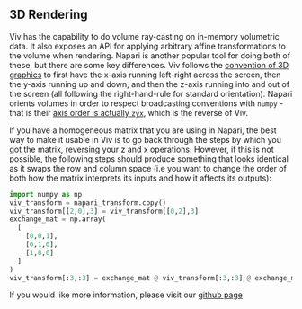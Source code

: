 ## 3D Rendering

Viv has the capability to do volume ray-casting on in-memory volumetric data. It also exposes an API for applying arbitrary affine transformations to the volume when rendering. Napari is another popular tool for doing both of these, but there are some key differences. Viv follows the [convention of 3D graphics](https://northstar-www.dartmouth.edu/doc/idl/html_6.2/Coordinates_of_3-D_Graphics.html) to first have the x-axis running left-right across the screen, then the y-axis running up and down, and then the z-axis running into and out of the screen (all following the right-hand-rule for standard orientation). Napari orients volumes in order to respect broadcasting conventions with `numpy` - that is their [axis order is actually `zyx`](https://scikit-image.org/docs/dev/user_guide/numpy_images.html#coordinate-conventions), which is the reverse of Viv.

If you have a homogeneous matrix that you are using in Napari, the best way to make it usable in Viv is to go back through the steps by which you got the matrix, reversing your z and x operations. However, if this is not possible, the following steps should produce something that looks identical as it swaps the row and column space (i.e you want to change the order of both how the matrix interprets its inputs and how it affects its outputs):

```python
import numpy as np
viv_transform = napari_transform.copy()
viv_transform[[2,0],3] = viv_transform[[0,2],3]
exchange_mat = np.array(
  [
    [0,0,1],
    [0,1,0],
    [1,0,0]
  ]
)
viv_transform[:3,:3] = exchange_mat @ viv_transform[:3,:3] @ exchange_mat
```

If you would like more information, please visit our [github page](https://github.com/hms-dbmi/viv/blob/master/docs/3D_RENDERING_IN_DEPTH.md)
